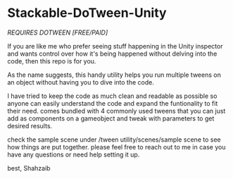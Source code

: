 # Stackable-DoTween-Unity

*REQUIRES DOTWEEN [FREE/PAID]*

If you are like me who prefer seeing stuff happening in the Unity inspector and wants control over how it's being happened without delving into the code, then this repo is for you.

As the name suggests, this handy utility helps you run multiple tweens on an object without having you to dive into the code.

I have tried to keep the code as much clean and readable as possible so anyone can easily understand the code and expand the funtionality to fit their need.
comes bundled with 4 commonly used tweens that you can just add as components on a gameobject and tweak with parameters to get desired results.

check the sample scene under /tween utility/scenes/sample scene to see how things are put together.
please feel free to reach out to me in case you have any questions or need help setting it up.

best,
Shahzaib
